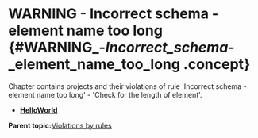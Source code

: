 # WARNING - Incorrect schema - element name too long {#WARNING_-_Incorrect_schema_-_element_name_too_long .concept}

Chapter contains projects and their violations of rule 'Incorrect schema - element name too long' - 'Check for the length of element'.

-   **[HelloWorld](../../qa/rules/Incorrect_schema_-_element_name_too_long/violation1.md)**  


**Parent topic:**[Violations by rules](../../qa/common/violationsByRules.md)

